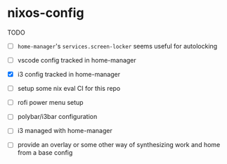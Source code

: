 # nixos-config

TODO
- [ ] `home-manager`'s `services.screen-locker` seems useful for autolocking
- [ ] vscode config tracked in home-manager
- [x] i3 config tracked in home-manager
- [ ] setup some nix eval CI for this repo
- [ ] rofi power menu setup
- [ ] polybar/i3bar configuration
- [ ] i3 managed with home-manager
- [ ] provide an overlay or some other way of synthesizing work and home from a base config


